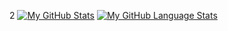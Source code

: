 
2
[![My GitHub Stats](https://github-readme-stats.vercel.app/api/?username=cooldude47980597&count_private=true&theme=tokyonight&showicons=true)]()
[![My GitHub Language Stats](https://github-readme-stats.vercel.app/api/top-langs/?username=jasongaylord&langs_count=5&theme=tokyonight)]()
